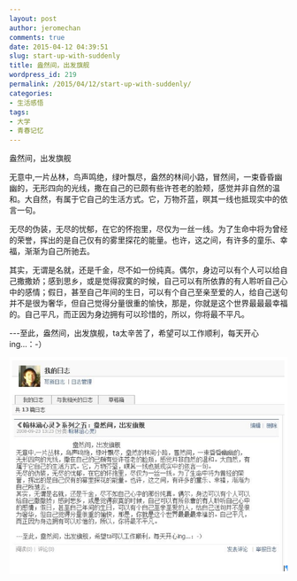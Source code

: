 ```yaml
---
layout: post
author: jeromechan
comments: true
date: 2015-04-12 04:39:51
slug: start-up-with-suddenly
title: 盎然间，出发旗舰
wordpress_id: 219
permalink: /2015/04/12/start-up-with-suddenly/
categories:
- 生活感悟
tags:
- 大学
- 青春记忆
---
```


盎然间，出发旗舰

无意中,一片丛林，鸟声鸣绝，绿叶飘尽，盎然的林间小路，冒然间，一束昏昏幽幽的，无形四向的光线，撒在自己的已颇有些许苍老的脸颊，感觉并非自然的温和。大自然，有属于它自己的生活方式。它，万物芥蓝，暝其一线也抵现实中的依言一句。

无尽的伪装，无尽的忧郁，在它的怀抱里，尽仅为一丝一线。为了生命中将为曾经的荣誉，挥出的是自己仅有的雾里探花的能量。也许，这之间，有许多的童乐、幸福，渐渐为自己所驰去。

其实，无谓是名就，还是千金，尽不如一份纯真。偶尔，身边可以有个人可以给自己撒撒娇；感到思乡，或是觉得寂寞的时候，自己可以有所依靠的有人聆听自己心中的感情；假日，甚至自己年间的生日，可以有个自己至亲至爱的人，给自己送句并不是很为奢华，但自己觉得分量很重的愉快，那是，你就是这个世界最最最幸福的。自己平凡，而正因为身边拥有可以珍惜的，所以，你将最不平凡。

---至此，盎然间，出发旗舰，ta太辛苦了，希望可以工作顺利，每天开心ing...：-）



[![Screen Shot 2015-04-12 at 12.36.56 PM](/images/2015-04-12-start-up-with-suddenly/Screen-Shot-2015-04-12-at-12.36.56-PM.png)](/images/2015-04-12-start-up-with-suddenly/Screen-Shot-2015-04-12-at-12.36.56-PM.png)


